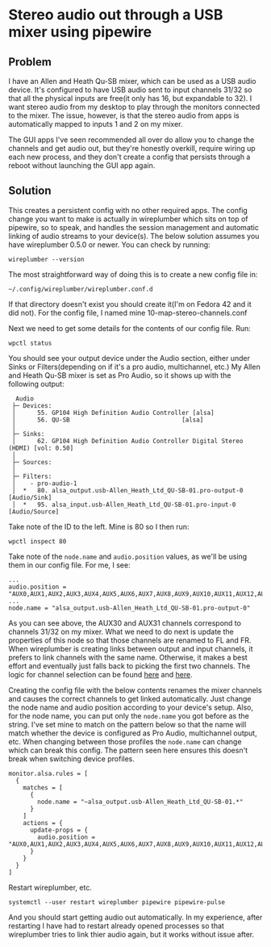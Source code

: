 # Stereo audio out through a USB mixer using pipewire

## Problem
I have an Allen and Heath Qu-SB mixer, which can be used as a USB audio device.  It's configured to have USB audio sent to input channels 31/32 so that all the physical inputs are free(it only has 16, but expandable to 32).  I want stereo audio from my desktop to play through the monitors connected to the mixer.
The issue, however, is that the stereo audio from apps is automatically mapped to inputs 1 and 2 on my mixer.

The GUI apps I've seen recommended all over do allow you to change the channels and get audio out, but they're honestly overkill, require wiring up each new process, and they don't create a config that persists through a reboot without launching the GUI app again.  

## Solution
This creates a persistent config with no other required apps.
The config change you want to make is actually in wireplumber which sits on top of pipewire, so to speak, and handles the session management and automatic linking of audio streams to your device(s).  The below solution assumes you have wireplumber 0.5.0 or newer.  You can check by running:

    wireplumber --version


The most straightforward way of doing this is to create a new config file in:
    
    ~/.config/wireplumber/wireplumber.conf.d

If that directory doesn't exist you should create it(I'm on Fedora 42 and it did not).  For the config file, I named mine 10-map-stereo-channels.conf

Next we need to get some details for the contents of our config file. Run:

    wpctl status

You should see your output device under the Audio section, either under Sinks or Filters(depending on if it's a pro audio, multichannel, etc.)
My Allen and Heath Qu-SB mixer is set as Pro Audio, so it shows up with the following output:

```
  Audio
 ├─ Devices:
 │      55. GP104 High Definition Audio Controller [alsa]
 │      56. QU-SB                               [alsa]
 │  
 ├─ Sinks:
 │      62. GP104 High Definition Audio Controller Digital Stereo (HDMI) [vol: 0.50]
 │  
 ├─ Sources:
 │  
 ├─ Filters:
 │    - pro-audio-1                                                 
 │  *   80. alsa_output.usb-Allen_Heath_Ltd_QU-SB-01.pro-output-0        [Audio/Sink]
 │  *   95. alsa_input.usb-Allen_Heath_Ltd_QU-SB-01.pro-input-0          [Audio/Source]
```

Take note of the ID to the left.  Mine is 80 so I then run:

    wpctl inspect 80

Take note of the `node.name` and `audio.position` values, as we'll be using them in our config file.  For me, I see:

```
...
audio.position = "AUX0,AUX1,AUX2,AUX3,AUX4,AUX5,AUX6,AUX7,AUX8,AUX9,AUX10,AUX11,AUX12,AUX13,AUX14,AUX15,AUX16,AUX17,AUX18,AUX19,AUX20,AUX21,AUX22,AUX23,AUX24,AUX25,AUX26,AUX27,AUX28,AUX29,AUX30,AUX31"
...
node.name = "alsa_output.usb-Allen_Heath_Ltd_QU-SB-01.pro-output-0"
```

As you can see above, the AUX30 and AUX31 channels correspond to channels 31/32 on my mixer.  What we need to do next is update the properties of this node so that those channels are renamed to FL and FR.  When wireplumber is creating links between output and input channels, it prefers to link channels with the same name.  Otherwise, it makes a best effort and eventually just falls back to picking the first two channels.  The logic for channel selection can be found [here](https://github.com/PipeWire/wireplumber/blob/15f5f96693d6155750db3713d696eb41446fadbc/modules/module-si-standard-link.c#L333) and [here](
https://github.com/PipeWire/wireplumber/blob/15f5f96693d6155750db3713d696eb41446fadbc/modules/module-si-standard-link.c#L249).


Creating the config file with the below contents renames the mixer channels and causes the correct channels to get linked automatically.  Just change the node name and audio position according to your device's setup. Also, for the node name, you can put only the `node.name` you got before as the string.
I've set mine to match on the pattern below so that the name will match whether the device is configured as Pro Audio, multichannel output, etc.  When changing between those profiles the `node.name` can change which can break this config.  The pattern seen here ensures this doesn't break when switching device profiles.

```
monitor.alsa.rules = [
  {
    matches = [
      {
        node.name = "~alsa_output.usb-Allen_Heath_Ltd_QU-SB-01.*"
      }
    ]
    actions = {
      update-props = {
        audio.position = "AUX0,AUX1,AUX2,AUX3,AUX4,AUX5,AUX6,AUX7,AUX8,AUX9,AUX10,AUX11,AUX12,AUX13,AUX14,AUX15,AUX16,AUX17,AUX18,AUX19,AUX20,AUX21,AUX22,AUX23,AUX24,AUX25,AUX26,AUX27,AUX28,AUX29,FL,FR"
      }
    }
  }
]
```

Restart wireplumber, etc.

    systemctl --user restart wireplumber pipewire pipewire-pulse

And you should start getting audio out automatically.  In my experience, after restarting I have had to restart already opened processes so that wireplumber tries to link thier audio again, but it works without issue after.
